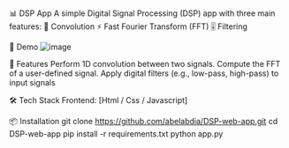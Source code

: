 📊 DSP App
A simple Digital Signal Processing (DSP) app with three main features:
🧮 Convolution
⚡ Fast Fourier Transform (FFT)
🎚️ Filtering

📸 Demo
![image](https://github.com/user-attachments/assets/142fe697-de31-40e0-9228-26d546e3d431)

🚀 Features
Perform 1D convolution between two signals.
Compute the FFT of a user-defined signal.
Apply digital filters (e.g., low-pass, high-pass) to input signals

🛠️ Tech Stack
Frontend: [Html / Css / Javascript]

📦 Installation
git clone https://github.com/abelabdia/DSP-web-app.git
cd DSP-web-app
pip install -r requirements.txt
python app.py


